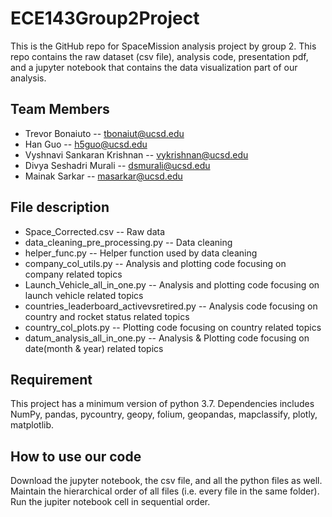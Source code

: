 # ECE143Group2Project
This is the GitHub repo for SpaceMission analysis project by group 2. This repo contains the raw dataset (csv file), analysis code, presentation pdf, and a jupyter notebook that contains the data visualization part of our analysis. 

## Team Members
- Trevor Bonaiuto -- tbonaiut@ucsd.edu
- Han Guo -- h5guo@ucsd.edu
- Vyshnavi Sankaran Krishnan -- vykrishnan@ucsd.edu
- Divya Seshadri Murali -- dsmurali@ucsd.edu
- Mainak Sarkar -- masarkar@ucsd.edu

## File description
- Space_Corrected.csv -- Raw data
- data_cleaning_pre_processing.py  -- Data cleaning
- helper_func.py -- Helper function used by data cleaning
- company_col_utils.py -- Analysis and plotting code focusing on company related topics
- Launch_Vehicle_all_in_one.py -- Analysis and plotting code focusing on launch vehicle related topics
- countries_leaderboard_activevsretired.py -- Analysis code focusing on country and rocket status related topics
- country_col_plots.py -- Plotting code focusing on country related topics
- datum_analysis_all_in_one.py -- Analysis & Plotting code focusing on date(month & year) related topics

## Requirement
This project has a minimum version of python 3.7. Dependencies includes NumPy, pandas, pycountry, geopy, folium, geopandas, mapclassify, plotly, matplotlib.

## How to use our code
Download the jupyter notebook, the csv file, and all the python files as well. Maintain the hierarchical order of all files (i.e. every file in the same folder). Run the jupiter notebook cell in sequential order.

